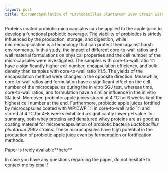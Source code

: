 ```yaml
---
layout: post
title: Microencapsulation of *Lactobacillus plantarum* 299v Strain with Whey Proteins by Lyophilization and Its Application in Production of Probiotic Apple Juices
---
```


Proteins coated probiotic microcapsules can be applied to the apple juice to develop a functional probiotic beverage. 
The viability of probiotics is strictly influenced by the production, storage, and digestion, while microencapsulation 
is a technology that can protect them against harsh environments. In this study, the impact of different core-to-wall 
ratios and wall material formulations on physical properties and the cell number of the microcapsules were investigated. 
The samples with core-to-wall ratio 1:1 have a significantly higher cell number, encapsulation efficiency, 
and bulk density than samples with core-to-wall ratio 1:1.5. The yields of the encapsulation method were changes in 
the opposite direction. Meanwhile, core-to-wall ratios and formulation have a significant effect on the cell number of 
the microcapsules during the in vitro SGJ test, whereas time, core-to-wall ratios, and formulation have 
a similar influence in the in vitro SIJ test. Moreover, probiotic apple juices stored at 4 °C for 6 weeks kept the highest 
cell number at the end. Furthermore, probiotic apple juices fortified by microcapsules coated with WP:DWP 1:1 in 
core-to-wall ratio 1:1 and stored at 4 °C for 4–8 weeks exhibited a significantly lower pH value. In summary,
both whey proteins and denatured whey proteins are as good as coating material for microencapsulation of probiotic bacteria 
*Lactobacillus plantarum* 299v strains. These microcapsules have high potential in the production of probiotic apple juice 
even by fermentation or fortification methods.

Paper is freely available**[here](https://www.mdpi.com/2076-3417/13/1/318)**

In case you have any questions regarding the paper, do not hesitate to contact me by [email](mailto:gereattilaphd@gmail.com)!